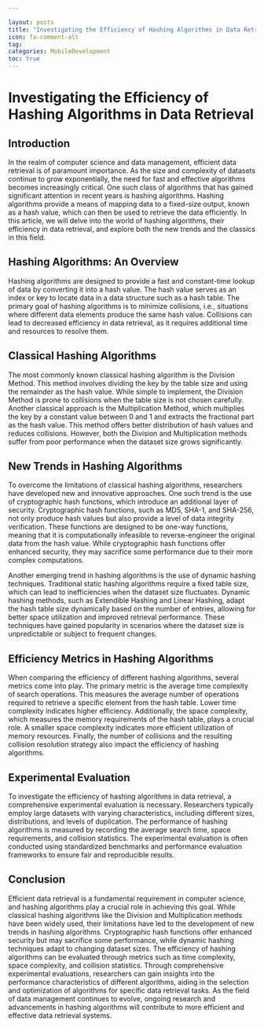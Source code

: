 ```yaml
---

layout: posts
title: "Investigating the Efficiency of Hashing Algorithms in Data Retrieval"
icon: fa-comment-alt
tag:      
categories: MobileDevelopment
toc: true
---
```




# Investigating the Efficiency of Hashing Algorithms in Data Retrieval

## Introduction
In the realm of computer science and data management, efficient data retrieval is of paramount importance. As the size and complexity of datasets continue to grow exponentially, the need for fast and effective algorithms becomes increasingly critical. One such class of algorithms that has gained significant attention in recent years is hashing algorithms. Hashing algorithms provide a means of mapping data to a fixed-size output, known as a hash value, which can then be used to retrieve the data efficiently. In this article, we will delve into the world of hashing algorithms, their efficiency in data retrieval, and explore both the new trends and the classics in this field.

## Hashing Algorithms: An Overview
Hashing algorithms are designed to provide a fast and constant-time lookup of data by converting it into a hash value. The hash value serves as an index or key to locate data in a data structure such as a hash table. The primary goal of hashing algorithms is to minimize collisions, i.e., situations where different data elements produce the same hash value. Collisions can lead to decreased efficiency in data retrieval, as it requires additional time and resources to resolve them.

## Classical Hashing Algorithms
The most commonly known classical hashing algorithm is the Division Method. This method involves dividing the key by the table size and using the remainder as the hash value. While simple to implement, the Division Method is prone to collisions when the table size is not chosen carefully. Another classical approach is the Multiplication Method, which multiplies the key by a constant value between 0 and 1 and extracts the fractional part as the hash value. This method offers better distribution of hash values and reduces collisions. However, both the Division and Multiplication methods suffer from poor performance when the dataset size grows significantly.

## New Trends in Hashing Algorithms
To overcome the limitations of classical hashing algorithms, researchers have developed new and innovative approaches. One such trend is the use of cryptographic hash functions, which introduce an additional layer of security. Cryptographic hash functions, such as MD5, SHA-1, and SHA-256, not only produce hash values but also provide a level of data integrity verification. These functions are designed to be one-way functions, meaning that it is computationally infeasible to reverse-engineer the original data from the hash value. While cryptographic hash functions offer enhanced security, they may sacrifice some performance due to their more complex computations.

Another emerging trend in hashing algorithms is the use of dynamic hashing techniques. Traditional static hashing algorithms require a fixed table size, which can lead to inefficiencies when the dataset size fluctuates. Dynamic hashing methods, such as Extendible Hashing and Linear Hashing, adapt the hash table size dynamically based on the number of entries, allowing for better space utilization and improved retrieval performance. These techniques have gained popularity in scenarios where the dataset size is unpredictable or subject to frequent changes.

## Efficiency Metrics in Hashing Algorithms
When comparing the efficiency of different hashing algorithms, several metrics come into play. The primary metric is the average time complexity of search operations. This measures the average number of operations required to retrieve a specific element from the hash table. Lower time complexity indicates higher efficiency. Additionally, the space complexity, which measures the memory requirements of the hash table, plays a crucial role. A smaller space complexity indicates more efficient utilization of memory resources. Finally, the number of collisions and the resulting collision resolution strategy also impact the efficiency of hashing algorithms.

## Experimental Evaluation
To investigate the efficiency of hashing algorithms in data retrieval, a comprehensive experimental evaluation is necessary. Researchers typically employ large datasets with varying characteristics, including different sizes, distributions, and levels of duplication. The performance of hashing algorithms is measured by recording the average search time, space requirements, and collision statistics. The experimental evaluation is often conducted using standardized benchmarks and performance evaluation frameworks to ensure fair and reproducible results.

## Conclusion
Efficient data retrieval is a fundamental requirement in computer science, and hashing algorithms play a crucial role in achieving this goal. While classical hashing algorithms like the Division and Multiplication methods have been widely used, their limitations have led to the development of new trends in hashing algorithms. Cryptographic hash functions offer enhanced security but may sacrifice some performance, while dynamic hashing techniques adapt to changing dataset sizes. The efficiency of hashing algorithms can be evaluated through metrics such as time complexity, space complexity, and collision statistics. Through comprehensive experimental evaluations, researchers can gain insights into the performance characteristics of different algorithms, aiding in the selection and optimization of algorithms for specific data retrieval tasks. As the field of data management continues to evolve, ongoing research and advancements in hashing algorithms will contribute to more efficient and effective data retrieval systems.